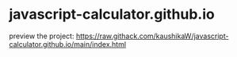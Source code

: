 # javascript-calculator.github.io
preview the project:
https://raw.githack.com/kaushikaW/javascript-calculator.github.io/main/index.html
